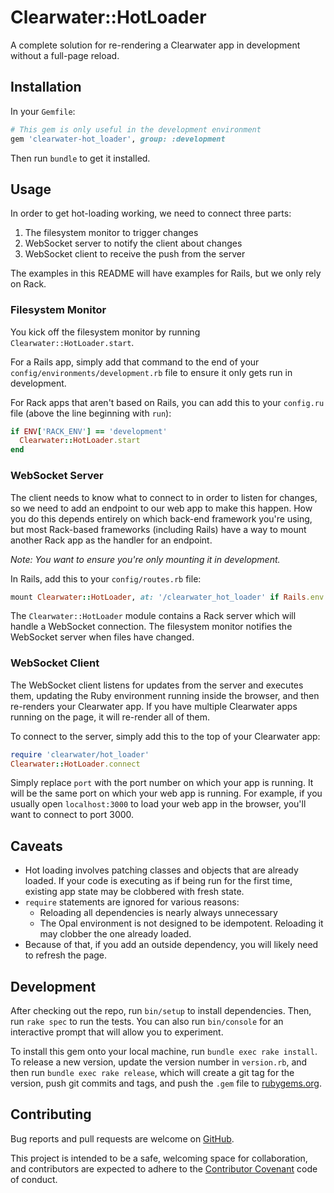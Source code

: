 # Clearwater::HotLoader

A complete solution for re-rendering a Clearwater app in development without a full-page reload.

## Installation

In your `Gemfile`:

```ruby
# This gem is only useful in the development environment
gem 'clearwater-hot_loader', group: :development
```

Then run `bundle` to get it installed.

## Usage

In order to get hot-loading working, we need to connect three parts:

1. The filesystem monitor to trigger changes
2. WebSocket server to notify the client about changes
3. WebSocket client to receive the push from the server

The examples in this README will have examples for Rails, but we only rely on Rack.

### Filesystem Monitor

You kick off the filesystem monitor by running `Clearwater::HotLoader.start`.

For a Rails app, simply add that command to the end of your `config/environments/development.rb` file to ensure it only gets run in development.

For Rack apps that aren't based on Rails, you can add this to your `config.ru` file (above the line beginning with `run`):

```ruby
if ENV['RACK_ENV'] == 'development'
  Clearwater::HotLoader.start
end
```

### WebSocket Server

The client needs to know what to connect to in order to listen for changes, so we need to add an endpoint to our web app to make this happen. How you do this depends entirely on which back-end framework you're using, but most Rack-based frameworks (including Rails) have a way to mount another Rack app as the handler for an endpoint.

_Note: You want to ensure you're only mounting it in development._

In Rails, add this to your `config/routes.rb` file:

```ruby
mount Clearwater::HotLoader, at: '/clearwater_hot_loader' if Rails.env.development?
```

The `Clearwater::HotLoader` module contains a Rack server which will handle a WebSocket connection. The filesystem monitor notifies the WebSocket server when files have changed.

### WebSocket Client

The WebSocket client listens for updates from the server and executes them, updating the Ruby environment running inside the browser, and then re-renders your Clearwater app. If you have multiple Clearwater apps running on the page, it will re-render all of them.

To connect to the server, simply add this to the top of your Clearwater app:

```ruby
require 'clearwater/hot_loader'
Clearwater::HotLoader.connect
```

Simply replace `port` with the port number on which your app is running. It will be the same port on which your web app is running. For example, if you usually open `localhost:3000` to load your web app in the browser, you'll want to connect to port 3000.

## Caveats

- Hot loading involves patching classes and objects that are already loaded. If your code is executing as if being run for the first time, existing app state may be clobbered with fresh state.
- `require` statements are ignored for various reasons:
  - Reloading all dependencies is nearly always unnecessary
  - The Opal environment is not designed to be idempotent. Reloading it may clobber the one already loaded.
- Because of that, if you add an outside dependency, you will likely need to refresh the page.

## Development

After checking out the repo, run `bin/setup` to install dependencies. Then, run `rake spec` to run the tests. You can also run `bin/console` for an interactive prompt that will allow you to experiment.

To install this gem onto your local machine, run `bundle exec rake install`. To release a new version, update the version number in `version.rb`, and then run `bundle exec rake release`, which will create a git tag for the version, push git commits and tags, and push the `.gem` file to [rubygems.org](https://rubygems.org).

## Contributing

Bug reports and pull requests are welcome on [GitHub](https://github.com/clearwater-rb/clearwater-hot_loader).

This project is intended to be a safe, welcoming space for collaboration, and contributors are expected to adhere to the [Contributor Covenant](contributor-covenant.org) code of conduct.
